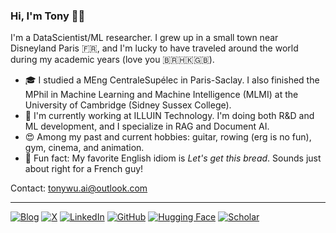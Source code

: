 ### Hi, I'm Tony 👋🏼

I'm a DataScientist/ML researcher. I grew up in a small town near Disneyland Paris 🇫🇷, and I'm lucky to have traveled around the world during my academic years (love you 🇧🇷🇭🇰🇬🇧).

- 🎓 I studied a MEng CentraleSupélec in Paris-Saclay. I also finished the MPhil in Machine Learning and Machine Intelligence (MLMI) at the University of Cambridge (Sidney Sussex College).
- 💼 I'm currently working at ILLUIN Technology. I'm doing both R&D and ML development, and I specialize in RAG and Document AI.
- 😍 Among my past and current hobbies: guitar, rowing (erg is no fun), gym, cinema, and animation.
- 💬 Fun fact: My favorite English idiom is *Let's get this bread*. Sounds just about right for a French guy!

Contact: tonywu.ai@outlook.com

---
[![Blog](https://img.shields.io/badge/Blog-F0F0F0?style=for-the-badge&logo=notion&logoColor=black)](https://tonywu71.notion.site/Hi-I-m-Tony-e937d2baf5ab4669904b04fd24513499?pvs=4)
[![X](https://img.shields.io/badge/X-%23000000?style=for-the-badge&logo=X&logoColor=white)](https://x.com/tonywu_71)
[![LinkedIn](https://img.shields.io/badge/LinkedIn-0077B5?style=for-the-badge&logo=linkedin&logoColor=white)](https://www.linkedin.com/in/tonywu71/)
[![GitHub](https://img.shields.io/badge/GitHub-100000?style=for-the-badge&logo=github&logoColor=white)](https://github.com/tonywu71)
[![Hugging Face](https://img.shields.io/badge/Hugging%20Face-FFD21E?style=for-the-badge&logo=huggingface&logoColor=000)](https://huggingface.co/tonywu71)
[![Scholar](https://img.shields.io/badge/Scholar-4285F4?style=for-the-badge&logo=google-scholar&logoColor=white)](https://scholar.google.com/citations?hl=en)
